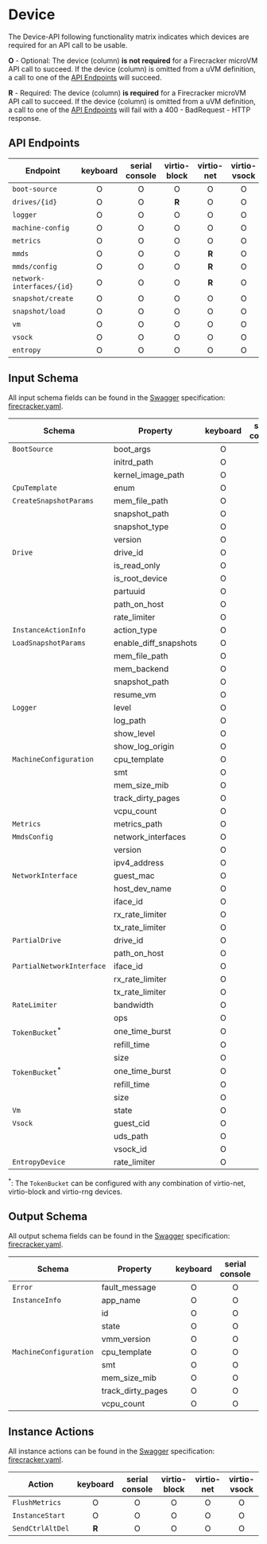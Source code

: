 # Device

The Device-API following functionality matrix indicates which devices are
required for an API call to be usable.

**O** - Optional: The device (column) **is not required** for a Firecracker
microVM API call to succeed. If the device (column) is omitted from a uVM
definition, a call to one of the [API Endpoints](#api-endpoints) will succeed.

**R** - Required: The device (column) **is required** for a Firecracker microVM
API call to succeed. If the device (column) is omitted from a uVM definition,
a call to one of the [API Endpoints](#api-endpoints) will fail with a
400 - BadRequest - HTTP response.

## API Endpoints

| Endpoint                  | keyboard | serial console | virtio-block | virtio-net | virtio-vsock | virtio-rng |
| ------------------------- | :------: | :------------: | :----------: |:----------:| :----------: | :--------: |
| `boot-source`             |    O     |       O        |      O       |     O      |      O       |      O     |
| `drives/{id}`             |    O     |       O        |    **R**     |     O      |      O       |      O     |
| `logger`                  |    O     |       O        |      O       |     O      |      O       |      O     |
| `machine-config`          |    O     |       O        |      O       |     O      |      O       |      O     |
| `metrics`                 |    O     |       O        |      O       |     O      |      O       |      O     |
| `mmds`                    |    O     |       O        |      O       |   **R**    |      O       |      O     |
| `mmds/config`             |    O     |       O        |      O       |   **R**    |      O       |      O     |
| `network-interfaces/{id}` |    O     |       O        |      O       |   **R**    |      O       |      O     |
| `snapshot/create`         |    O     |       O        |      O       |     O      |      O       |      O     |
| `snapshot/load`           |    O     |       O        |      O       |     O      |      O       |      O     |
| `vm`                      |    O     |       O        |      O       |     O      |      O       |      O     |
| `vsock`                   |    O     |       O        |      O       |     O      |      O       |      O     |
| `entropy`                 |    O     |       O        |      O       |     O      |      O       |    **R**   |

## Input Schema

All input schema fields can be found in the [Swagger](https://swagger.io)
specification: [firecracker.yaml](./../src/api_server/swagger/firecracker.yaml).

| Schema                     | Property              | keyboard | serial console | virtio-block |  virtio-net   | virtio-vsock | virtio-rng |
|----------------------------|-----------------------| :------: | :------------: | :----------: |:-------------:| :----------: | :--------: |
| `BootSource`               | boot_args             |    O     |       O        |      O       |       O       |      O       |      O     |
|                            | initrd_path           |    O     |       O        |      O       |       O       |      O       |      O     |
|                            | kernel_image_path     |    O     |       O        |      O       |       O       |      O       |      O     |
| `CpuTemplate`              | enum                  |    O     |       O        |      O       |       O       |      O       |      O     |
| `CreateSnapshotParams`     | mem_file_path         |    O     |       O        |      O       |       O       |      O       |      O     |
|                            | snapshot_path         |    O     |       O        |      O       |       O       |      O       |      O     |
|                            | snapshot_type         |    O     |       O        |      O       |       O       |      O       |      O     |
|                            | version               |    O     |       O        |      O       |       O       |      O       |      O     |
| `Drive`                    | drive_id              |    O     |       O        |    **R**     |       O       |      O       |      O     |
|                            | is_read_only          |    O     |       O        |    **R**     |       O       |      O       |      O     |
|                            | is_root_device        |    O     |       O        |    **R**     |       O       |      O       |      O     |
|                            | partuuid              |    O     |       O        |    **R**     |       O       |      O       |      O     |
|                            | path_on_host          |    O     |       O        |    **R**     |       O       |      O       |      O     |
|                            | rate_limiter          |    O     |       O        |    **R**     |       O       |      O       |      O     |
| `InstanceActionInfo`       | action_type           |    O     |       O        |      O       |       O       |      O       |      O     |
| `LoadSnapshotParams`       | enable_diff_snapshots |    O     |       O        |      O       |       O       |      O       |      O     |
|                            | mem_file_path         |    O     |       O        |      O       |       O       |      O       |      O     |
|                            | mem_backend           |    O     |       O        |      O       |       O       |      O       |      O     |
|                            | snapshot_path         |    O     |       O        |      O       |       O       |      O       |      O     |
|                            | resume_vm             |    O     |       O        |      O       |       O       |      O       |      O     |
| `Logger`                   | level                 |    O     |       O        |      O       |       O       |      O       |      O     |
|                            | log_path              |    O     |       O        |      O       |       O       |      O       |      O     |
|                            | show_level            |    O     |       O        |      O       |       O       |      O       |      O     |
|                            | show_log_origin       |    O     |       O        |      O       |       O       |      O       |      O     |
| `MachineConfiguration`     | cpu_template          |    O     |       O        |      O       |       O       |      O       |      O     |
|                            | smt                   |    O     |       O        |      O       |       O       |      O       |      O     |
|                            | mem_size_mib          |    O     |       O        |      O       |       O       |      O       |      O     |
|                            | track_dirty_pages     |    O     |       O        |      O       |       O       |      O       |      O     |
|                            | vcpu_count            |    O     |       O        |      O       |       O       |      O       |      O     |
| `Metrics`                  | metrics_path          |    O     |       O        |      O       |       O       |      O       |      O     |
| `MmdsConfig`               | network_interfaces    |    O     |       O        |      O       |     **R**     |      O       |      O     |
|                            | version               |    O     |       O        |      O       |     **R**     |      O       |      O     |
|                            | ipv4_address          |    O     |       O        |      O       |     **R**     |      O       |      O     |
| `NetworkInterface`         | guest_mac             |    O     |       O        |      O       |     **R**     |      O       |      O     |
|                            | host_dev_name         |    O     |       O        |      O       |     **R**     |      O       |      O     |
|                            | iface_id              |    O     |       O        |      O       |     **R**     |      O       |      O     |
|                            | rx_rate_limiter       |    O     |       O        |      O       |     **R**     |      O       |      O     |
|                            | tx_rate_limiter       |    O     |       O        |      O       |     **R**     |      O       |      O     |
| `PartialDrive`             | drive_id              |    O     |       O        |    **R**     |       O       |      O       |      O     |
|                            | path_on_host          |    O     |       O        |    **R**     |       O       |      O       |      O     |
| `PartialNetworkInterface`  | iface_id              |    O     |       O        |      O       |     **R**     |      O       |      O     |
|                            | rx_rate_limiter       |    O     |       O        |      O       |     **R**     |      O       |      O     |
|                            | tx_rate_limiter       |    O     |       O        |      O       |     **R**     |      O       |      O     |
| `RateLimiter`              | bandwidth             |    O     |       O        |      O       |     **R**     |      O       |      O     |
|                            | ops                   |    O     |       O        |    **R**     |       O       |      O       |      O     |
| `TokenBucket`<sup>\*</sup> | one_time_burst        |    O     |       O        |    **R**     |       O       |      O       |      O     |
|                            | refill_time           |    O     |       O        |    **R**     |       O       |      O       |      O     |
|                            | size                  |    O     |       O        |    **R**     |       O       |      O       |      O     |
| `TokenBucket`<sup>\*</sup> | one_time_burst        |    O     |       O        |      O       |     **R**     |      O       |      O     |
|                            | refill_time           |    O     |       O        |      O       |     **R**     |      O       |      O     |
|                            | size                  |    O     |       O        |      O       |     **R**     |      O       |      O     |
| `Vm`                       | state                 |    O     |       O        |      O       |       O       |      O       |      O     |
| `Vsock`                    | guest_cid             |    O     |       O        |      O       |       O       |    **R**     |      O     |
|                            | uds_path              |    O     |       O        |      O       |       O       |    **R**     |      O     |
|                            | vsock_id              |    O     |       O        |      O       |       O       |    **R**     |      O     |
| `EntropyDevice`            | rate_limiter          |    O     |       O        |      O       |       O       |      O       |    **R**   |

<sup>\*</sup>: The `TokenBucket` can be configured with any combination of
virtio-net, virtio-block and virtio-rng devices.

## Output Schema

All output schema fields can be found in the [Swagger](https://swagger.io)
specification: [firecracker.yaml](./../src/api_server/swagger/firecracker.yaml).

| Schema                 | Property          | keyboard | serial console | virtio-block | virtio-net | virtio-vsock |
| ---------------------- | ----------------- | :------: | :------------: | :----------: | :--------: | :----------: |
| `Error`                | fault_message     |    O     |       O        |      O       |     O      |      O       |
| `InstanceInfo`         | app_name          |    O     |       O        |      O       |     O      |      O       |
|                        | id                |    O     |       O        |      O       |     O      |      O       |
|                        | state             |    O     |       O        |      O       |     O      |      O       |
|                        | vmm_version       |    O     |       O        |      O       |     O      |      O       |
| `MachineConfiguration` | cpu_template      |    O     |       O        |      O       |     O      |      O       |
|                        | smt               |    O     |       O        |      O       |     O      |      O       |
|                        | mem_size_mib      |    O     |       O        |      O       |     O      |      O       |
|                        | track_dirty_pages |    O     |       O        |      O       |     O      |      O       |
|                        | vcpu_count        |    O     |       O        |      O       |     O      |      O       |

## Instance Actions

All instance actions can be found in the [Swagger](https://swagger.io)
specification: [firecracker.yaml](./../src/api_server/swagger/firecracker.yaml).

| Action           | keyboard | serial console | virtio-block | virtio-net | virtio-vsock |
| ---------------- | :------: | :------------: | :----------: | :--------: | :----------: |
| `FlushMetrics`   |    O     |       O        |      O       |     O      |      O       |
| `InstanceStart`  |    O     |       O        |      O       |     O      |      O       |
| `SendCtrlAltDel` |  **R**   |       O        |      O       |     O      |      O       |
